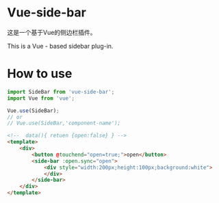 # Vue-side-bar

这是一个基于Vue的侧边栏插件。

This is a Vue - based sidebar plug-in.

# How to use

```js
import SideBar from 'vue-side-bar';
import Vue from 'vue';

Vue.use(SideBar);
// or
// Vue.use(SideBar,'component-name');
```


```html
<!--  data(){ retuen {open:false} } -->
<template>
    <div>
        <button @touchend="open=true;">open</button>
        <side-bar :open.sync="open">
            <div style="width:200px;height:100px;background:white">
            </div>
        </side-bar>
    </div>
</template>
```